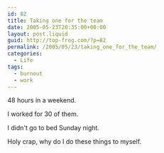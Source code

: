 ```yaml
---
id: 82
title: Taking one for the team
date: 2005-05-23T20:35:00+00:00
layout: post.liquid
guid: http://top-frog.com/?p=82
permalink: /2005/05/23/taking_one_for_the_team/
categories:
  - Life
tags:
  - burnout
  - work
---
```

48 hours in a weekend.

I worked for 30 of them.

I didn't go to bed Sunday night.

Holy crap, why do I do these things to myself.
